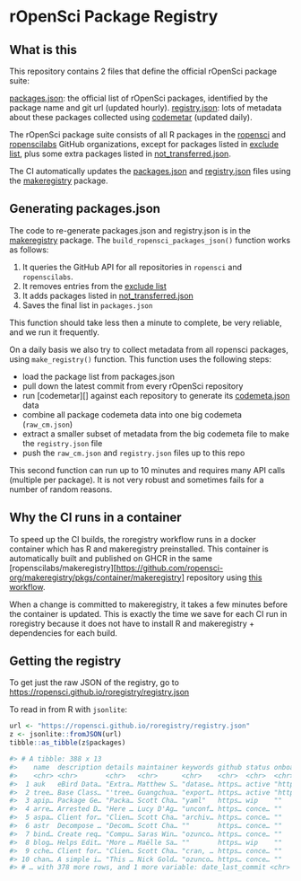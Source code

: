rOpenSci Package Registry
=========================

## What is this

This repository contains 2 files that define the official rOpenSci package suite:

 [packages.json](packages.json): the official list of rOpenSci packages, identified by the package name and git url (updated hourly).
 [registry.json](registry.json): lots of metadata about these packages collected using [codemetar](https://docs.ropensci.org/codemetar) (updated daily).

The rOpenSci package suite consists of all R packages in the [ropensci](https://github.com/ropensci) and [ropenscilabs](https://github.com/ropenscilabs) GitHub organizations, except for packages listed in [exclude list](info/exclude_list.txt), plus some extra packages listed in [not_transferred.json](info/not_transferred.json). 

The CI automatically updates the [packages.json](packages.json) and [registry.json](registry.json) files using the [makeregistry](https://github.com/ropensci-org/makeregistry) package.


## Generating packages.json

The code to re-generate packages.json and registry.json is in the [makeregistry](https://github.com/ropensci-org/makeregistry) package. The `build_ropensci_packages_json()` function works as follows:

 1. It queries the GitHub API for all repositories in `ropensci` and `ropenscilabs`.
 2. It removes entries from the [exclude list](info/exclude_list.txt) 
 3. It adds packages listed in [not_transferred.json](info/not_transferred.json)
 4. Saves the final list in `packages.json`

This function should take less then a minute to complete, be very reliable, and we run it frequently.

On a daily basis we also try to collect metadata from all ropensci packages, using `make_registry()` function. This function uses the following steps:

- load the package list from packages.json
- pull down the latest commit from every rOpenSci repository
- run [codemetar][] against each repository to generate its [codemeta.json](https://github.com/ropensci/codemetar#why-create-a-codemetajson-for-your-package) data
- combine all package codemeta data into one big codemeta (`raw_cm.json`)
- extract a smaller subset of metadata from the big codemeta file to make the `registry.json` file
- push the `raw_cm.json` and `registry.json` files up to this repo

This second function can run up to 10 minutes and requires many API calls (multiple per package). It is not very robust and sometimes fails for a number of random reasons.

## Why the CI runs in a container

To speed up the CI builds, the roregistry workflow runs in a docker container which has R and makeregistry preinstalled. This container is automatically built and published on GHCR in the same [ropenscilabs/makeregistry][https://github.com/ropensci-org/makeregistry/pkgs/container/makeregistry] repository using [this workflow](https://github.com/ropensci-org/makeregistry/blob/master/.github/workflows/docker-build.yml). 

When a change is committed to makeregistry, it takes a few minutes before the container is updated. This is exactly the time we save for each CI run in roregistry because it does not have to install R and makeregistry + dependencies for each build.

## Getting the registry

To get just the raw JSON of the registry, go to <https://ropensci.github.io/roregistry/registry.json>

To read in from R with `jsonlite`:

```r
url <- "https://ropensci.github.io/roregistry/registry.json"
z <- jsonlite::fromJSON(url)
tibble::as_tibble(z$packages)
```

```r
#> # A tibble: 388 x 13
#>    name  description details maintainer keywords github status onboarding on_cran on_bioc url   ropensci_catego…
#>    <chr> <chr>       <chr>   <chr>      <chr>    <chr>  <chr>  <chr>      <lgl>   <lgl>   <chr> <chr>
#>  1 auk   eBird Data… "Extra… Matthew S… "datase… https… active "https://… TRUE    FALSE   http… data-access
#>  2 tree… Base Class… "'tree… Guangchua… "export… https… active "https://… FALSE   TRUE    http… data-tools
#>  3 apip… Package Ge… "Packa… Scott Cha… "yaml"   https… wip    ""         FALSE   FALSE   http… http-tools
#>  4 arre… Arrested D… "Here … Lucy D'Ag… "unconf… https… conce… ""         FALSE   FALSE   http… data-access
#>  5 aspa… Client for… "Clien… Scott Cha… "archiv… https… conce… ""         FALSE   FALSE   http… literature
#>  6 astr  Decompose … "Decom… Scott Cha… ""       https… conce… ""         FALSE   FALSE   http… NA
#>  7 bind… Create req… "Compu… Saras Win… "ozunco… https… conce… ""         FALSE   FALSE   http… NA
#>  8 blog… Helps Edit… "More … Maëlle Sa… ""       https… wip    ""         FALSE   FALSE   http… scalereprod
#>  9 cche… Client for… "Clien… Scott Cha… "cran, … https… conce… ""         FALSE   FALSE   http… scalereprod
#> 10 chan… A simple i… "This … Nick Gold… "ozunco… https… conce… ""         FALSE   FALSE   http… scalereprod
#> # … with 378 more rows, and 1 more variable: date_last_commit <chr>
```

